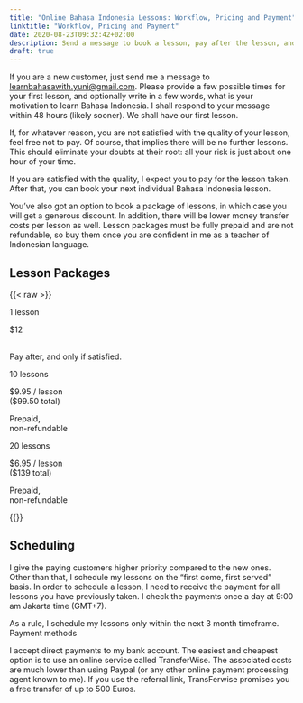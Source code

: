 ```yaml
---
title: "Online Bahasa Indonesia Lessons: Workflow, Pricing and Payment"
linktitle: "Workflow, Pricing and Payment"
date: 2020-08-23T09:32:42+02:00
description: Send a message to book a lesson, pay after the lesson, and only if satisfied.
draft: true
---
```


If you are a new customer, just send me a message to learnbahasawith.yuni@gmail.com. Please provide
a few possible times for your first lesson, and optionally write in a few words, what is your
motivation to learn Bahasa Indonesia. I shall respond to your message within 48 hours (likely
sooner). We shall have our first lesson.

If, for whatever reason, you are not satisfied with the quality of your lesson, feel free not to
pay. Of course, that implies there will be no further lessons. This should eliminate your doubts at
their root: all your risk is just about one hour of your time.

If you are satisfied with the quality, I expect you to pay for the lesson taken. After that, you can
book your next individual Bahasa Indonesia lesson.

You’ve also got an option to book a package of lessons, in which case you will get a generous
discount. In addition, there will be lower money transfer costs per lesson as well. Lesson packages
must be fully prepaid and are not refundable, so buy them once you are confident in me as a teacher
of Indonesian language.

## Lesson Packages

{{< raw >}}
<div class="priceWrapper">
    <div class="priceBox l1">
        <p class="lessons">
            1 lesson
        </p>
        <p class="price">
            $12 <br><span class="pricePerPackage">&nbsp;</span>
        </p>
        <p class="terms">
            Pay after, and only if satisfied.
        </p>
    </div>
    <div class="priceBox l10">
        <p class="lessons">
            10 lessons
        </p>
        <p class="price">
            $9.95 / lesson <br><span class="pricePerPackage">($99.50 total)</span>
        </p>
        <p class="terms">
            Prepaid, <br>non-refundable
        </p>
    </div>
    <div class="priceBox l20">
        <p class="lessons">
            20 lessons
        </p>
        <p class="price">
            $6.95 / lesson <br><span class="pricePerPackage">($139 total)</span>
        </p>
        <p class="terms">
            Prepaid, <br>non-refundable
        </p>
    </div>
</div>
{{</ raw >}}

## Scheduling

I give the paying customers higher priority compared to the new ones. Other than that, I schedule my
lessons on the “first come, first served” basis. In order to schedule a lesson, I need to receive
the payment for all lessons you have previously taken. I check the payments once a day at 9:00 am
Jakarta time (GMT+7).

As a rule, I schedule my lessons only within the next 3 month timeframe.  Payment methods

I accept direct payments to my bank account. The easiest and cheapest option is to use an online
service called TransferWise. The associated costs are much lower than using Paypal (or any other
online payment processing agent known to me). If you use the referral link, TransFerwise promises
you a free transfer of up to 500 Euros.
